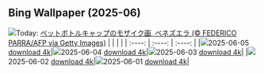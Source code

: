 ## Bing Wallpaper (2025-06)
![](https://www.bing.com/th?id=OHR.OlivaresMural_JA-JP5583290879_UHD.jpg&w=1000)Today: [ペットボトルキャップのモザイク画, ベネズエラ (© FEDERICO PARRA/AFP via Getty Images)](https://www.bing.com/th?id=OHR.OlivaresMural_JA-JP5583290879_UHD.jpg&rf=LaDigue_UHD.jpg&pid=hp&w=3840&h=2160&rs=1&c=4)
|      |      |      |
| :----: | :----: | :----: |
|![](https://www.bing.com/th?id=OHR.OlivaresMural_JA-JP5583290879_UHD.jpg&pid=hp&w=384&h=216&rs=1&c=4)2025-06-05 [download 4k](https://www.bing.com/th?id=OHR.OlivaresMural_JA-JP5583290879_UHD.jpg&rf=LaDigue_UHD.jpg&pid=hp&w=3840&h=2160&rs=1&c=4)|![](https://www.bing.com/th?id=OHR.CalaLuna_JA-JP5500735927_UHD.jpg&pid=hp&w=384&h=216&rs=1&c=4)2025-06-04 [download 4k](https://www.bing.com/th?id=OHR.CalaLuna_JA-JP5500735927_UHD.jpg&rf=LaDigue_UHD.jpg&pid=hp&w=3840&h=2160&rs=1&c=4)|![](https://www.bing.com/th?id=OHR.BicyclesUtrecht_JA-JP5412033265_UHD.jpg&pid=hp&w=384&h=216&rs=1&c=4)2025-06-03 [download 4k](https://www.bing.com/th?id=OHR.BicyclesUtrecht_JA-JP5412033265_UHD.jpg&rf=LaDigue_UHD.jpg&pid=hp&w=3840&h=2160&rs=1&c=4)|
|![](https://www.bing.com/th?id=OHR.YokohamaPort2025_JA-JP6222425156_UHD.jpg&pid=hp&w=384&h=216&rs=1&c=4)2025-06-02 [download 4k](https://www.bing.com/th?id=OHR.YokohamaPort2025_JA-JP6222425156_UHD.jpg&rf=LaDigue_UHD.jpg&pid=hp&w=3840&h=2160&rs=1&c=4)|![](https://www.bing.com/th?id=OHR.GrandeTerreReef_JA-JP5270810128_UHD.jpg&pid=hp&w=384&h=216&rs=1&c=4)2025-06-01 [download 4k](https://www.bing.com/th?id=OHR.GrandeTerreReef_JA-JP5270810128_UHD.jpg&rf=LaDigue_UHD.jpg&pid=hp&w=3840&h=2160&rs=1&c=4)|